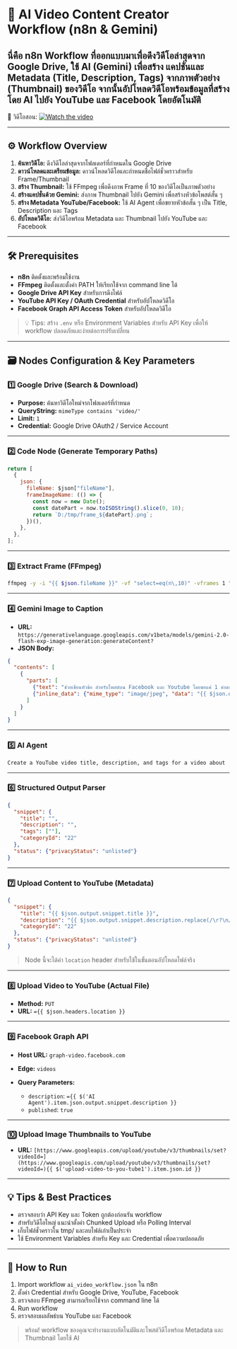 # 🤖 AI Video Content Creator Workflow (n8n & Gemini)

นี่คือ **n8n Workflow** ที่ออกแบบมาเพื่อดึงวิดีโอล่าสุดจาก **Google Drive**, ใช้ **AI (Gemini)** เพื่อสร้าง **แคปชั่นและ Metadata** (Title, Description, Tags) จากภาพตัวอย่าง (Thumbnail) ของวิดีโอ จากนั้นอัปโหลดวิดีโอพร้อมข้อมูลที่สร้างโดย AI ไปยัง **YouTube** และ **Facebook** โดยอัตโนมัติ
---

🎥 วิดีโอสอน: 
[![Watch the video](https://github.com/novelbiz/AI_Automation/blob/main/episodes/EP05_Gemini_n8n_Video_to_Post/Image/upvideo%20to%20facebook%20youtube.png)](https://youtu.be/hlx_YP-Auso?si=fX1SUNbJqlvbD-EH)

---

## ⚙️ Workflow Overview

1. **ค้นหาวิดีโอ:** ดึงวิดีโอล่าสุดจากโฟลเดอร์ที่กำหนดใน Google Drive
2. **ดาวน์โหลดและเตรียมข้อมูล:** ดาวน์โหลดวิดีโอและกำหนดชื่อไฟล์ชั่วคราวสำหรับ Frame/Thumbnail
3. **สร้าง Thumbnail:** ใช้ FFmpeg เพื่อดึงภาพ Frame ที่ 10 ของวิดีโอเป็นภาพตัวอย่าง
4. **สร้างแคปชั่นด้วย Gemini:** ส่งภาพ Thumbnail ไปยัง Gemini เพื่อสร้างหัวข้อโพสต์สั้น ๆ
5. **สร้าง Metadata YouTube/Facebook:** ใช้ AI Agent เพื่อขยายหัวข้อสั้น ๆ เป็น Title, Description และ Tags
6. **อัปโหลดวิดีโอ:** ส่งวิดีโอพร้อม Metadata และ Thumbnail ไปยัง YouTube และ Facebook

---

## 🛠️ Prerequisites

* **n8n** ติดตั้งและพร้อมใช้งาน
* **FFmpeg** ติดตั้งและตั้งค่า PATH ให้เรียกใช้จาก command line ได้
* **Google Drive API Key** สำหรับการดึงไฟล์
* **YouTube API Key / OAuth Credential** สำหรับอัปโหลดวิดีโอ
* **Facebook Graph API Access Token** สำหรับอัปโหลดวิดีโอ

> 💡 Tips: สร้าง `.env` หรือ Environment Variables สำหรับ API Key เพื่อให้ workflow ปลอดภัยและง่ายต่อการปรับเปลี่ยน

---

## 🗃️ Nodes Configuration & Key Parameters

### 1️⃣ Google Drive (Search & Download)

* **Purpose:** ค้นหาวิดีโอใหม่จากโฟลเดอร์ที่กำหนด
* **QueryString:** `mimeType contains 'video/'`
* **Limit:** `1`
* **Credential:** Google Drive OAuth2 / Service Account

---

### 2️⃣ Code Node (Generate Temporary Paths)

```javascript
return [
  {
    json: {
      fileName: $json["fileName"],
      frameImageName: (() => {
        const now = new Date();
        const datePart = now.toISOString().slice(0, 10);
        return `D:/tmp/frame_${datePart}.png`;
      })(),
    },
  },
];
```

---

### 3️⃣ Extract Frame (FFmpeg)

```bash
ffmpeg -y -i "{{ $json.fileName }}" -vf "select=eq(n\,10)" -vframes 1 "{{ $json.frameImageName }}"
```

---

### 4️⃣ Gemini Image to Caption

* **URL:** `https://generativelanguage.googleapis.com/v1beta/models/gemini-2.0-flash-exp-image-generation:generateContent?`
* **JSON Body:**

```json
{
  "contents": [
    {
      "parts": [
        {"text": "ช่วยเขียนหัวข้อ สำหรับโพสต์บน Facebook และ Youtube โดยขอแค่ 1 คำตอบเท่านั้น"},
        {"inline_data": {"mime_type": "image/jpeg", "data": "{{ $json.data }}"}}
      ]
    }
  ]
}
```

---

### 5️⃣ AI Agent

```markdown
Create a YouTube video title, description, and tags for a video about '{{ $json.candidates[0].content.parts[0].text }}'. Format the output in JSON with fields: title, description, and tags (as an array). All tags must start with a '#' symbol. Use Thai language. Friendly and motivational tone.
```

---

### 6️⃣ Structured Output Parser

```json
{
  "snippet": {
    "title": "",
    "description": "",
    "tags": [""],
    "categoryId": "22"
  },
  "status": {"privacyStatus": "unlisted"}
}
```

---

### 7️⃣ Upload Content to YouTube (Metadata)

```json
{
  "snippet": {
    "title": "{{ $json.output.snippet.title }}",
    "description": "{{ $json.output.snippet.description.replace(/\r?\n/g, '') }}",
    "categoryId": "22"
  },
  "status": {"privacyStatus": "unlisted"}
}
```

> Node นี้จะได้ค่า `location` header สำหรับใช้ในขั้นตอนอัปโหลดไฟล์จริง

---

### 8️⃣ Upload Video to YouTube (Actual File)

* **Method:** `PUT`
* **URL:** `={{ $json.headers.location }}`

---

### 9️⃣ Facebook Graph API

* **Host URL:** `graph-video.facebook.com`
* **Edge:** `videos`
* **Query Parameters:**

  * `description`: `={{ $('AI Agent').item.json.output.snippet.description }}`
  * `published`: `true`

---

### 🔟 Upload Image Thumbnails to YouTube

* **URL:** `[https://www.googleapis.com/upload/youtube/v3/thumbnails/set?videoId=](https://www.googleapis.com/upload/youtube/v3/thumbnails/set?videoId=){{ $('upload-video-to-you-tube1').item.json.id }}`

---

## 💡 Tips & Best Practices

* ตรวจสอบว่า API Key และ Token ถูกต้องก่อนรัน workflow
* สำหรับวิดีโอใหญ่ แนะนำตั้งค่า Chunked Upload หรือ Polling Interval
* เก็บไฟล์ชั่วคราวใน tmp/ และลบไฟล์เก่าเป็นประจำ
* ใช้ Environment Variables สำหรับ Key และ Credential เพื่อความปลอดภัย

---

## 🚀 How to Run

1. Import workflow `ai_video_workflow.json` ใน n8n
2. ตั้งค่า Credential สำหรับ Google Drive, YouTube, Facebook
3. ตรวจสอบ FFmpeg สามารถเรียกใช้จาก command line ได้
4. Run workflow
5. ตรวจสอบผลลัพธ์บน YouTube และ Facebook

> พร้อม! workflow ของคุณจะทำงานแบบอัตโนมัติและโพสต์วิดีโอพร้อม Metadata และ Thumbnail โดยใช้ AI
